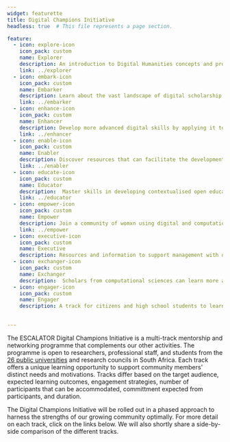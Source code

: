 ```yaml
---
widget: featurette
title: Digital Champions Initiative
headless: true  # This file represents a page section.

feature:
  - icon: explore-icon
    icon_pack: custom
    name: Explorer
    description: An introduction to Digital Humanities concepts and projects <br> 
    link: ../explorer
  - icon: embark-icon
    icon_pack: custom
    name: Embarker
    description: Learn about the vast landscape of digital scholarship and start applying it to your own work<br><em>* Launching in 2023</em>
    link: ../embarker
  - icon: enhance-icon
    icon_pack: custom
    name: Enhancer
    description: Develop more advanced digital skills by applying it to a humanities or social sciences project 
    link: ../enhancer
  - icon: enable-icon
    icon_pack: custom
    name: Enabler
    description: Discover resources that can facilitate the development of a local community of practice<br><em>* Launching in 2023</em>
    link: ../enabler
  - icon: educate-icon
    icon_pack: custom
    name: Educator
    description:  Master skills in developing contextualised open educational resources <br>
    link: ../educator
  - icon: empower-icon
    icon_pack: custom
    name: Empower
    description: Join a community of womxn using digital and computational skills<br>
    link: ../empower
  - icon: executive-icon
    icon_pack: custom
    name: Executive
    description: Resources and information to support management with decision making, budgeting, and partnering to grow digital and computational skills in their units <br><em>* Coming soon</em>
  - icon: exchanger-icon
    icon_pack: custom
    name: Exchanger
    description:  Scholars from computational sciences can learn more about working in humanities or social sciences contexts (e.g. data, pitfalls, vocabulary, ...)<br><em>* Coming soon</em>
  - icon: engager-icon
    icon_pack: custom
    name: Engager
    description: A track for citizens and high school students to learn about digital humanities and computational social sciences<br><em>* Coming soon</em> 

 
---
```


The ESCALATOR Digital Champions Initiative is a multi-track mentorship and networking programme that complements our other activities. The programme is open to researchers, professional staff, and students from the [26 public universities](https://www.usaf.ac.za/public-universities-in-south-africa/) and research councils in South Africa. Each track offers a unique learning opportunity to support community members' distinct needs and motivations. Tracks differ based on the target audience, expected learning outcomes, engagement strategies, number of participants that can be accommodated, committment expected from participants, and duration.

The Digital Champions Initiative will be rolled out in a phased approach to harness the strengths of our growing community optimally. For more detail on each track, click on the links below. We will also shortly share a side-by-side comparison of the different tracks.

